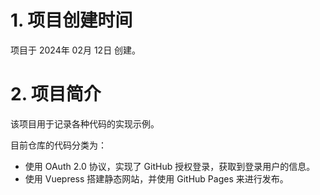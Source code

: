 # 1. 项目创建时间

项目于 2024年 02月 12日 创建。

# 2. 项目简介

该项目用于记录各种代码的实现示例。

目前仓库的代码分类为：

- 使用 OAuth 2.0 协议，实现了 GitHub 授权登录，获取到登录用户的信息。
- 使用 Vuepress 搭建静态网站，并使用 GitHub Pages 来进行发布。
